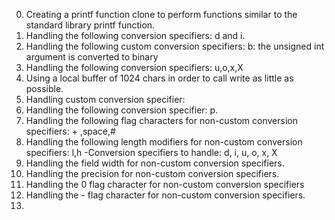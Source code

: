 0. Creating a printf function clone to perform functions similar to the standard library printf function.
1. Handling the following conversion specifiers: d and i.
2. Handling the following custom conversion specifiers:
    b: the unsigned int argument is converted to binary
3. Handling the following conversion specifiers: u,o,x,X
4. Using a local buffer of 1024 chars in order to call write as little as possible.
5. Handling custom conversion specifier:
6. Handling the following conversion specifier: p.
7. Handling the following flag characters for non-custom conversion specifiers: + ,space,#
8. Handling the following length modifiers for non-custom conversion specifiers: l,h
     -Conversion specifiers to handle: d, i, u, o, x, X
9. Handling the field width for non-custom conversion specifiers.
10. Handling the precision for non-custom conversion specifiers.
11. Handling the 0 flag character for non-custom conversion specifiers
12. Handling the - flag character for non-custom conversion specifiers.
13. 